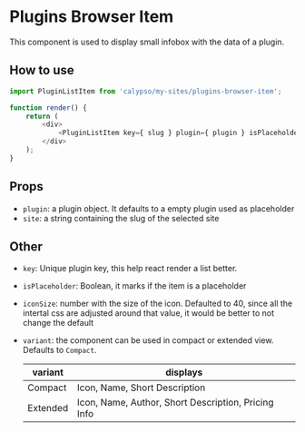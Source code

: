 # Plugins Browser Item

This component is used to display small infobox with the data of a plugin.

## How to use

```js
import PluginListItem from 'calypso/my-sites/plugins-browser-item';

function render() {
	return (
		<div>
			<PluginListItem key={ slug } plugin={ plugin } isPlaceholder site={ site } />
		</div>
	);
}
```

## Props

- `plugin`: a plugin object. It defaults to a empty plugin used as placeholder
- `site`: a string containing the slug of the selected site

## Other

- `key`: Unique plugin key, this help react render a list better.
- `isPlaceholder`: Boolean, it marks if the item is a placeholder
- `iconSize`: number with the size of the icon. Defaulted to 40, since all the intertal css are adjusted around that value, it would be better to not change the default
- `variant`: the component can be used in compact or extended view. Defaults to `Compact`.

  | variant        | displays                                                                  |
  | -------------- | ------------------------------------------------------------------------- |
  | Compact        | Icon, Name, Short Description                                             |
  | Extended       | Icon, Name, Author, Short Description, Pricing Info                       |
